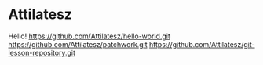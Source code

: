 # Attilatesz
Hello!
https://github.com/Attilatesz/hello-world.git
https://github.com/Attilatesz/patchwork.git
https://github.com/Attilatesz/git-lesson-repository.git
